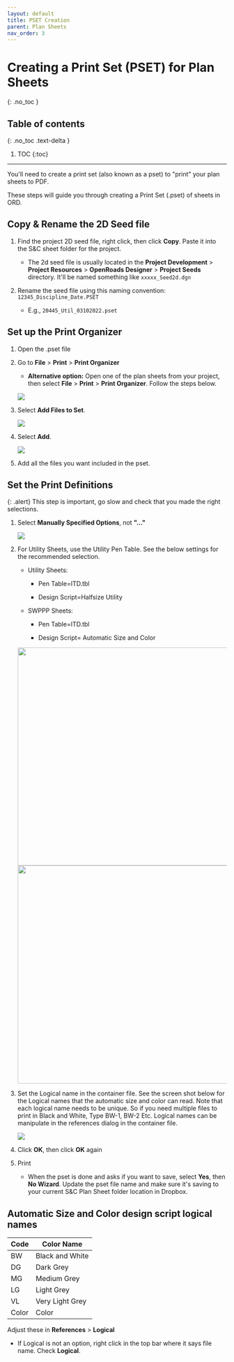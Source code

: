 ```yaml
---
layout: default
title: PSET Creation
parent: Plan Sheets
nav_order: 3
---
```


# Creating a Print Set (PSET) for Plan Sheets
{: .no_toc }

## Table of contents
{: .no_toc .text-delta }

1. TOC
{:toc}

---

You'll need to create a print set (also known as a pset) to "print" your plan sheets to PDF.

These steps will guide you through creating a Print Set (.pset) of sheets in ORD.

## Copy & Rename the 2D Seed file
1.  Find the project 2D seed file, right click, then click **Copy**. Paste it into the S&C sheet folder for the project.

    -   The 2d seed file is usually located in the **Project Development** > **Project Resources** > **OpenRoads Designer** > **Project Seeds** directory. It'll be named something like `xxxxx_Seed2d.dgn`

2.  Rename the seed file using this naming convention: `12345_Discipline_Date.PSET`

    -   E.g., `20445_Util_03102022.pset`

## Set up the Print Organizer

1.  Open the .pset file

2.  Go to **File** > **Print** > **Print Organizer**

    -   **Alternative option:** Open one of the plan sheets from your project, then select **File** > **Print** > **Print Organizer**. Follow the steps below.

    ![](../assets/images/pset-creation.png)

3.  Select **Add Files to Set**.

    ![](../assets/images/add-files.png)

4.  Select **Add**.

    ![](../assets/images/select-add.png)

5.  Add all the files you want included in the pset.

## Set the Print Definitions

{: .alert}
This step is important, go slow and check that you made the right selections.

1. Select **Manually Specified Options**, not **"..."**

    ![](../assets/images/manually-specify.png)

2.  For Utility Sheets, use the Utility Pen Table. See the below settings for the recommended selection.

    -   Utility Sheets:

        -   Pen Table=ITD.tbl

        -   Design Script=Halfsize Utility

    -   SWPPP Sheets:

        -   Pen Table=ITD.tbl

        -   Design Script= Automatic Size and Color

    <img src="../assets/images/pset-defs-main.png" width=500>

    <img src="../assets/images/pset-defs-advanced.png" width=500>
        
3. Set the Logical name in the container file. See the screen shot below for the Logical names that the automatic size and color can read. Note that each logical name needs to be unique. So if you need multiple files to print in Black and White, Type BW-1, BW-2 Etc. Logical names can be manipulate in the references dialog in the container file.

    ![](../assets/images/logical-names.png)

4. Click **OK**, then click **OK** again

5. Print

    -   When the pset is done and asks if you want to save, select **Yes**, then **No Wizard**. Update the pset file name and make sure it's saving to your current S&C Plan Sheet folder location in Dropbox.

## Automatic Size and Color design script logical names

|Code | Color Name |
| --- | --- |
|BW | Black and White |
|DG | Dark Grey |
|MG | Medium Grey |
|LG | Light Grey |
|VL | Very Light Grey |
|Color | Color |

Adjust these in **References** > **Logical**

-   If Logical is not an option, right click in the top bar where it says file name. Check **Logical**.

